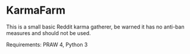 # KarmaFarm
This is a small basic Reddit karma gatherer, be warned it has no anti-ban measures and should not be used.

Requirements:
PRAW 4,
Python 3
